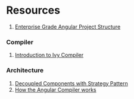 # Resources

1. [Enterprise Grade Angular Project Structure](https://itnext.io/building-an-enterprise-grade-angular-project-structure-f5be32533ba3)

### Compiler
1. [Introduction to Ivy Compiler](https://dev.to/eugeniolentini/an-introduction-to-angular-9-ivy-compiler-177n)

### Architecture
1. [Decoupled Components with Strategy Pattern](https://medium.com/angular-in-depth/level-up-your-components-api-using-the-strategy-pattern-61762583a7d8)
1. [How the Angular Compiler works](https://blog.angular.io/how-the-angular-compiler-works-42111f9d2549)